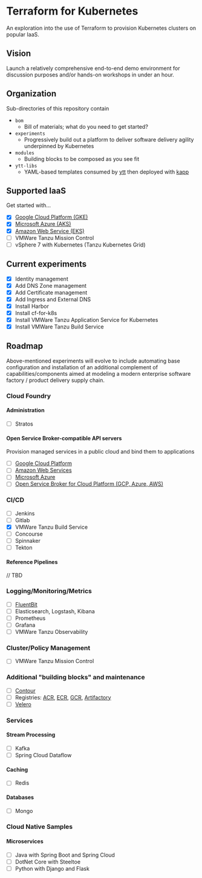 # Terraform for Kubernetes

An exploration into the use of Terraform to provision Kubernetes clusters on popular IaaS.

## Vision

Launch a relatively comprehensive end-to-end demo environment for discussion purposes and/or hands-on workshops in under an hour.

## Organization

Sub-directories of this repository contain

* `bom`
  * Bill of materials; what do you need to get started?
* `experiments`
  * Progressively build out a platform to deliver software delivery agility underpinned by Kubernetes
* `modules`
  * Building blocks to be composed as you see fit
* `ytt-libs`
  * YAML-based templates consumed by [ytt](https://get-ytt.io) then deployed with [kapp](https://get-kapp.io)

## Supported IaaS

Get started with...

- [x] [Google Cloud Platform (GKE)](experiments/gcp)
- [x] [Microsoft Azure (AKS)](experiments/azure)
- [x] [Amazon Web Service (EKS)](experiments/amazon)
- [ ] VMWare Tanzu Mission Control
- [ ] vSphere 7 with Kubernetes (Tanzu Kubernetes Grid)

## Current experiments

- [x] Identity management
- [x] Add DNS Zone management
- [x] Add Certificate management
- [x] Add Ingress and External DNS
- [x] Install Harbor
- [x] Install cf-for-k8s
- [x] Install VMWare Tanzu Application Service for Kubernetes
- [x] Install VMWare Tanzu Build Service

## Roadmap

Above-mentioned experiments will evolve to include automating base configuration and installation of an additional complement of capabilities/components aimed at modeling a modern enterprise software factory / product delivery supply chain.

### Cloud Foundry

#### Administration

- [ ] Stratos

#### Open Service Broker-compatible API servers

Provision managed services in a public cloud and bind them to applications

- [ ] [Google Cloud Platform](https://github.com/GoogleCloudPlatform/gcp-service-broker)
- [ ] [Amazon Web Services](https://github.com/awslabs/aws-servicebroker)
- [ ] [Microsoft Azure](https://github.com/Azure/open-service-broker-azure)
- [ ] [Open Service Broker for Cloud Platform (GCP, Azure, AWS)](https://github.com/pivotal/cloud-service-broker)

### CI/CD

- [ ] Jenkins
- [ ] Gitlab
- [x] VMWare Tanzu Build Service
- [ ] Concourse
- [ ] Spinnaker
- [ ] Tekton

#### Reference Pipelines

// TBD

### Logging/Monitoring/Metrics

- [ ] [FluentBit](https://docs.fluentbit.io/manual/installation/kubernetes)
- [ ] Elasticsearch, Logstash, Kibana
- [ ] Prometheus
- [ ] Grafana
- [ ] VMWare Tanzu Observability

### Cluster/Policy Management

- [ ] VMWare Tanzu Mission Control

### Additional "building blocks" and maintenance

- [ ] [Contour](https://github.com/projectcontour/contour)
- [ ] Registries: [ACR](https://docs.microsoft.com/en-us/azure/container-registry/container-registry-intro), [ECR](https://aws.amazon.com/ecr/getting-started/), [GCR](https://cloud.google.com/container-registry), [Artifactory](https://hub.helm.sh/charts?q=artifactory)
- [ ] [Velero](https://velero.io)

### Services

#### Stream Processing

- [ ] Kafka
- [ ] Spring Cloud Dataflow

#### Caching

- [ ] Redis

#### Databases

- [ ] Mongo

### Cloud Native Samples

#### Microservices

- [ ] Java with Spring Boot and Spring Cloud
- [ ] DotNet Core with Steeltoe
- [ ] Python with Django and Flask
